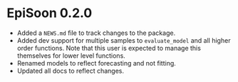 # EpiSoon 0.2.0

* Added a `NEWS.md` file to track changes to the package.
* Added dev support for multiple samples to `evaluate_model` and all higher order functions. Note that this user is expected to manage this themselves for lower level functions. 
* Renamed models to reflect forecasting and not fitting.
* Updated all docs to reflect changes.
